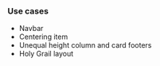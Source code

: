 ### Use cases
- Navbar
- Centering item
- Unequal height column and card footers
- Holy Grail layout
